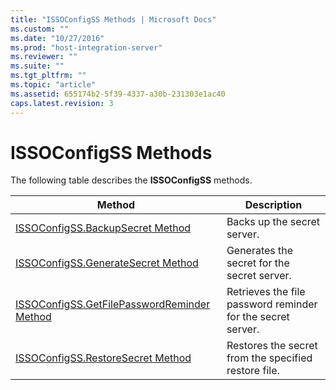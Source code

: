 ```yaml
---
title: "ISSOConfigSS Methods | Microsoft Docs"
ms.custom: ""
ms.date: "10/27/2016"
ms.prod: "host-integration-server"
ms.reviewer: ""
ms.suite: ""
ms.tgt_pltfrm: ""
ms.topic: "article"
ms.assetid: 655174b2-5f39-4337-a30b-231303e1ac40
caps.latest.revision: 3
---
```

# ISSOConfigSS Methods
The following table describes the **ISSOConfigSS** methods.  
  
|Method|Description|  
|------------|-----------------|  
|[ISSOConfigSS.BackupSecret Method](../esso/issoconfigss-backupsecret-method.md)|Backs up the secret server.|  
|[ISSOConfigSS.GenerateSecret Method](../esso/issoconfigss-generatesecret-method.md)|Generates the secret for the secret server.|  
|[ISSOConfigSS.GetFilePasswordReminder Method](../esso/issoconfigss-getfilepasswordreminder-method.md)|Retrieves the file password reminder for the secret server.|  
|[ISSOConfigSS.RestoreSecret Method](../esso/issoconfigss-restoresecret-method.md)|Restores the secret from the specified restore file.|